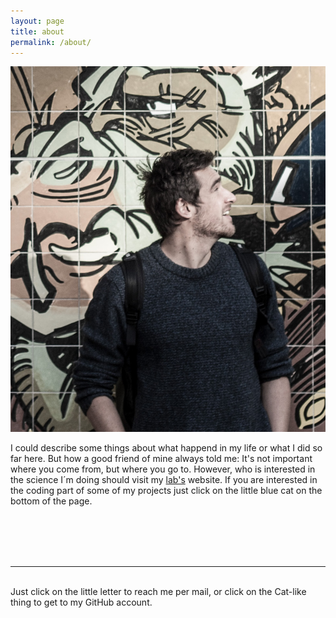 ```yaml
---
layout: page
title: about
permalink: /about/
---
```


<img class="col one right" src="/img/martin.jpg">

I could describe some things about what happend in my life or what I did so far here. But how a good friend of mine always
told me: It's not important where you come from, but where you go to. However, who is interested in the science
I´m doing should visit my <a href="https://thehoffmanlab.com/group/martin-stoffel/" target="blank">lab's</a> website.
If you are interested in the coding part of some of my projects just click on the little blue cat on the bottom of the page. 



<br/>
<br/>
<br/>
<br/>
<hr/>
<br/>
<span class="contacticon center">
	<a href="mailto:martin.adam.stoffel@gmail.com"><i class="fa fa-envelope-square"></i></a>
	<a href="https://github.com/mastoffel" target="_blank"><i class="fa fa-github-square"></i></a>
	<a href="https://twitter.com" target="_blank"><i class="fa fa-twitter-square"></i></a>
</span>

<div class="col three caption">
	Just click on the little letter to reach me per mail, or click on the Cat-like thing to get to my GitHub account.
</div>

